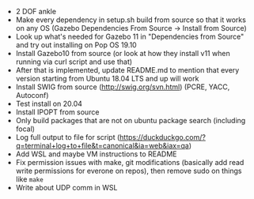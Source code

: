 - 2 DOF ankle
- Make every dependency in setup.sh build from source so that it works on any OS (Gazebo Dependencies From Source -> Install from Source)
- Look up what's needed for Gazebo 11 in "Dependencies from Source" and try out installing on Pop OS 19.10
- Install Gazebo10 from source (or look at how they install v11 when running via curl script and use that)
- After that is implemented, update README.md to mention that every version starting from Ubuntu 18.04 LTS and up will work
- Install SWIG from source (http://swig.org/svn.html) (PCRE, YACC, Autoconf)
- Test install on 20.04
- Install IPOPT from source
- Only build packages that are not on ubuntu package search (including focal)
- Log full output to file for script (https://duckduckgo.com/?q=terminal+log+to+file&t=canonical&ia=web&iax=qa)
- Add WSL and maybe VM instructions to README
- Fix permission issues with make, git modifications (basically add read write permissions for everone on repos), then remove sudo on things like `make`
- Write about UDP comm in WSL